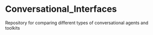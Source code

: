 # Conversational_Interfaces
Repository for comparing different types of conversational agents and toolkits 
